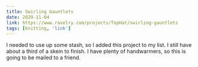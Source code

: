```yaml
---
title: Swirling Gauntlets
date: 2020-11-04
link: https://www.ravelry.com/projects/TopHat/swirling-gauntlets
tags: [knitting, 'link']
---
```


I needed to use up some stash, so I added this project to my list. I still have about a third of a skein
to finish. I have plenty of handwarmers, so this is going to be mailed to a friend.
